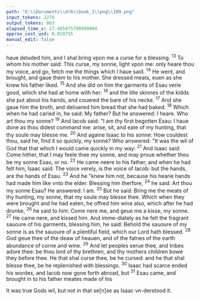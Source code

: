 ```yaml
---
path: "E:\\Documents\\drb\\book_1\\png\\109.png"
input_tokens: 2270
output_tokens: 863
elapsed_time_s: 17.485975799999984
approx_cost_usd: 0.019755
manual_edit: false
---
```

haue deluded him, and I shal bring vpon me a curse for a blessing. <sup>13</sup> To whom his mother said: This curse, my sonne, light vpon me: only heare thou my voice, and go, fetch me the things which I haue said. <sup>14</sup> He went, and brought, and gaue them to his mother. She dressed meats, euen as she knew his father liked. <sup>15</sup> And she did on him the garments of Esau verie good, which she had at home with her: <sup>16</sup> and the litle skinnes of the kidds she put about his hands, and couered the bare of his necke. <sup>17</sup> And she gaue him the broth, and deliuered him bread that she had baked. <sup>18</sup> Which when he had caried in, he said: My father? But he answered: I heare. Who art thou my sonne? <sup>19</sup> And Iacob said: "I am thy first begotten Esau: I haue done as thou didest command me: arise, sit, and eate of my hunting, that thy soule may blesse me. <sup>20</sup> And againe Isaac to his sonne: How couldest thou, said he, find it so quickly, my sonne? Who answered: "It was the wil of God that that which I would came quickly in my way: <sup>21</sup> And Isaac said: Come hither, that I may feele thee my sonne, and may proue whether thou be my sonne Esau, or no. <sup>22</sup> He came neere to his father, and when he had felt him, Isaac said: The voice verely, is the voice of Iacob: but the hands, are the hands of Esau. <sup>23</sup> And he "knew him not, because his hearie hands had made him like vnto the elder. Blessing him therfore, <sup>24</sup> he said: Art thou my sonne Esau? He answered: I am. <sup>25</sup> But he said: Bring me the meats of thy hunting, my sonne, that my soule may blesse thee. Which when they were brought and he had eaten, he offred him wine also, which after he had drunke, <sup>26</sup> he said to him: Come nere me, and geue me a kisse, my sonne. <sup>27</sup> He came nere, and kissed him. And imme-diately as he felt the fragrant sauoure of his garments, blessing him, he said: Behold the sauoure of my sonne is as the sauoure of a plentiful field, which our Lord hath blessed. <sup>28</sup> God geue thee of the deaw of heauen, and of the fatnes of the earth abundance of corne and wine. <sup>29</sup> And let peoples serue thee, and tribes adore thee: be thou lord of thy brethren, and thy mothers children bowe they before thee. He that shal curse thee, be he cursed: and he that shal blesse thee, be he replenished with blessings. <sup>30</sup> Isaac had scarce ended his wordes, and Iacob now gone forth abroad, but <sup>31</sup> Esau came, and brought in to his father meates made of his

<aside>It was true Gods wil, but not in that se[n]se as Isaac vn-derstood it.</aside>

[^1]: Isaac vn-derstood it.